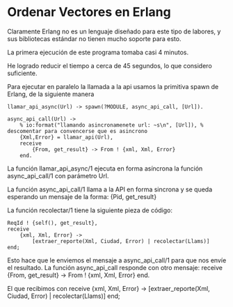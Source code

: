 # Ordenar Vectores en Erlang

Claramente Erlang no es un lenguaje diseñado para este tipo de labores, y sus bibliotecas estándar no tienen mucho soporte para esto.

La primera ejecución de este programa tomaba casi 4 minutos.

He logrado reducir el tiempo a cerca de 45 segundos, lo que considero suficiente.


Para ejecutar en paralelo la llamada a la api usamos la primitiva spawn de Erlang, de la siguiente manera

    llamar_api_async(Url) -> spawn(?MODULE, async_api_call, [Url]).

    async_api_call(Url) ->
        % io:format("llamando asincronamenete url: ~s\n", [Url]), % descomentar para convencerse que es asincrono
        {Xml,Error} = llamar_api(Url),
        receive 
            {From, get_result} -> From ! {xml, Xml, Error}
        end.

La función llamar_api_async/1 ejecuta en forma asíncrona la función async_api_call/1 con parámetro Url.

La función async_api_call/1 llama a la API en forma sincrona y se queda esperando un mensaje de la forma:
    {Pid, get_result}

La función recolectar/1 tiene la siguiente pieza de código: 

    ReqId ! {self(), get_result},
    receive
        {xml, Xml, Error} -> 
            [extraer_reporte(Xml, Ciudad, Error) | recolectar(Llams)]
    end;

Esto hace que le enviemos el mensaje a async_api_call/1 para que nos envíe el resultado. La función async_api_call responde con otro mensaje:
    receive 
            {From, get_result} -> From ! {xml, Xml, Error}
    end.

El que recibimos con
    receive
        {xml, Xml, Error} -> 
            [extraer_reporte(Xml, Ciudad, Error) | recolectar(Llams)]
    end;

